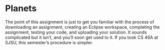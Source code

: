# Planets
The point of this assignment is just to get you familiar with the process of downloading an assignment, 
creating an Eclipse workspace, completing the assignment, testing your code, and uploading your solution. 
It sounds complicated but it isn’t, and you’ll soon get used to it. If you took CS 46A at SJSU, this semester’s procedure is simpler. 
